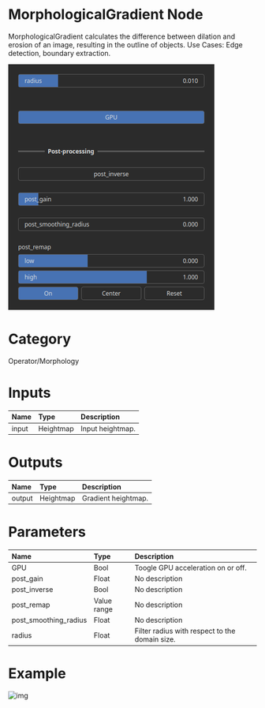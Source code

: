 
MorphologicalGradient Node
==========================


MorphologicalGradient calculates the difference between dilation and erosion of an image, resulting in the outline of objects. Use Cases: Edge detection, boundary extraction.



![img](../../images/nodes/MorphologicalGradient_settings.png)


# Category


Operator/Morphology
# Inputs

|Name|Type|Description|
| :--- | :--- | :--- |
|input|Heightmap|Input heightmap.|

# Outputs

|Name|Type|Description|
| :--- | :--- | :--- |
|output|Heightmap|Gradient heightmap.|

# Parameters

|Name|Type|Description|
| :--- | :--- | :--- |
|GPU|Bool|Toogle GPU acceleration on or off.|
|post_gain|Float|No description|
|post_inverse|Bool|No description|
|post_remap|Value range|No description|
|post_smoothing_radius|Float|No description|
|radius|Float|Filter radius with respect to the domain size.|

# Example


![img](../../images/nodes/MorphologicalGradient.png)

